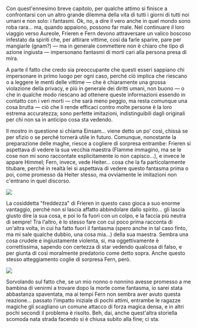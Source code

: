 <!--t Frieren - Capitolo 9 t-->
<!--d Con quest&#039;ennesimo breve capitolo, per qualche attimo si finisce a confrontarsi con un altro grande dilemma della vita di tutti i giorni di... d-->
<!--tag Random tag-->

Con quest'ennesimo breve capitolo, per qualche attimo si finisce a confrontarsi con un altro grande dilemma della vita di tutti i giorni di tutti noi umani e non solo: i fantasmi. Ok, no, a dire il vero anche in quel mondo sono roba rara... ma, quando appaiono, possono far male. Nel continuare il loro viaggio verso Aureole, Frieren e Fern devono attraversare un valico boscoso infestato da spiriti che, per attirare vittime, così da farle sparire, pare per mangiarle (gnam?) — ma in generale commettere non è chiaro che tipo di azione ingiusta — impersonano fantasmi di morti cari alla persona presa di mira.

A parte il fatto che credo sia preoccupante che questi esseri sappiano chi impersonare in primo luogo per ogni caso, perché ciò implica che riescano o a leggere le menti delle vittime — che è chiaramente una grossa violazione della privacy, e più in generale dei diritti umani, non buono — o che in qualche modo riescano ad ottenere queste informazioni essendo in contatto con i veri morti — che sarà meno peggio, ma resta comunque una cosa brutta — ciò che li rende efficaci contro molte persone è la loro estrema accuratezza; sono perfette imitazioni, indistinguibili dagli originali per chi non sa in anticipo cosa sta vedendo.

Il mostro in questione si chiama Einsam... viene detto un po' così, chissà se per sfizio o se perché tornerà utile in futuro. Comunque, nonostante la preparazione delle maghe, riesce a cogliere di sorpresa entrambe: Frieren si aspettava di vedere la sua vecchia maestra (Flamme immagino, ma se le cose non mi sono raccontate esplicitamente io non capisco...), e invece le appare Himmel; Fern, invece, vede Heiter... cosa che la fa particolarmente titubare, perché in realtà lei si aspettava di vedere questo fantasma prima o poi, come promesso da Heiter stesso, ma ovviamente le imitazioni non c'entrano in quel discorso.

![](https://stuff.octt.eu.org/content/images/20251015105825-IMG_20251010_004216-01.jpeg)

La cosiddetta "freddezza" di Frieren in questo caso gioca a suo enorme vantaggio, perché non si lascia affatto abbindolare dallo spirito... gli lascia giusto dire la sua cosa, e poi lo fa fuori con un colpo, e la faccia più neutra di sempre! Tra l'altro, è lo stesso fare con cui poco prima racconta di un'altra volta, in cui ha fatto fuori il fantasma (spero anche in tal caso finto, ma mi sale qualche dubbio, una cosa mia...) della sua maestra. Sembra una cosa crudele e ingiustamente violenta, si, ma oggettivamente è correttissima, sapendo con certezza di star vedendo qualcosa di falso, e per giunta di così moralmente predatorio come detto sopra. Anche questo stesso atteggiamento coglie di sorpresa Fern, però.

![](https://stuff.octt.eu.org/content/images/20251011002122-IMG_20251010_004031-01.jpeg)

Sorvolando sul fatto che, se un mio nonno o nonnino avesse promesso a me bambina di venirmi a trovare dopo la morte come fantasma, io sarei stata abbastanza spaventata, ma ai tempi Fern non sembra aver avuto questa reazione... passato l'impatto iniziale di pochi attimi, entrambe le ragazze magiche gli scagliano un comune attacco di forza magica densa, e in altri pochi secondi il problema è risolto. Beh, dai, anche quest'altra storiella scomoda nata strada facendo si è chiusa subito alla fine; ci sta.